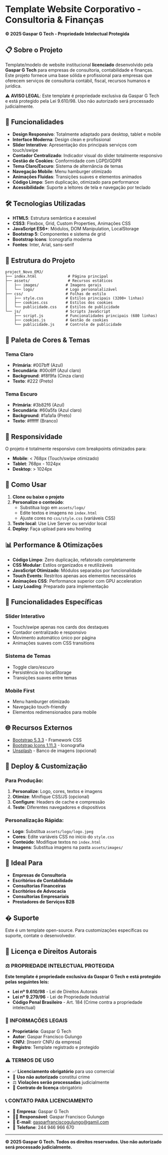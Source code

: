 # Template Website Corporativo - Consultoria & Finanças

**© 2025 Gaspar G Tech - Propriedade Intelectual Protegida**

## 📋 Sobre o Projeto

Template/modelo de website institucional **licenciado** desenvolvido pela **Gaspar G Tech** para empresas de consultoria, contabilidade e finanças. Este projeto fornece uma base sólida e profissional para empresas que oferecem serviços de consultoria contábil, fiscal, recursos humanos e jurídica.

⚠️ **AVISO LEGAL**: Este template é propriedade exclusiva da Gaspar G Tech e está protegido pela Lei 9.610/98. Uso não autorizado será processado judicialmente.

## 🚀 Funcionalidades

- **Design Responsivo**: Totalmente adaptado para desktop, tablet e mobile
- **Interface Moderna**: Design clean e profissional
- **Slider Interativo**: Apresentação dos principais serviços com touch/swipe
- **Contador Centralizado**: Indicador visual do slider totalmente responsivo
- **Gestão de Cookies**: Conformidade com LGPD/GDPR
- **Tema Claro/Escuro**: Sistema de alternância de temas
- **Navegação Mobile**: Menu hamburger otimizado
- **Animações Fluidas**: Transições suaves e elementos animados
- **Código Limpo**: Sem duplicação, otimizado para performance
- **Acessibilidade**: Suporte a leitores de tela e navegação por teclado

## 🛠️ Tecnologias Utilizadas

- **HTML5**: Estrutura semântica e acessível
- **CSS3**: Flexbox, Grid, Custom Properties, Animações CSS
- **JavaScript ES6+**: Módulos, DOM Manipulation, LocalStorage
- **Bootstrap 5**: Componentes e sistema de grid
- **Bootstrap Icons**: Iconografia moderna
- **Fontes**: Inter, Arial, sans-serif

## 📂 Estrutura do Projeto

```
project_Novo_EMJ/
├── index.html              # Página principal
├── assets/                 # Recursos estáticos
│   ├── images/            # Imagens gerais
│   └── logo/              # Logo personalalizável
├── css/                   # Folhas de estilo
│   ├── style.css          # Estilos principais (3200+ linhas)
│   ├── cookies.css        # Estilos dos cookies
│   └── publicidade.css    # Estilos de publicidade
└── js/                    # Scripts JavaScript
    ├── script.js          # Funcionalidades principais (680 linhas)
    ├── cookies.js         # Gestão de cookies
    └── publicidade.js     # Controle de publicidade
```

## 🎨 Paleta de Cores & Temas

### Tema Claro
- **Primária**: #007bff (Azul)
- **Secundária**: #00c6ff (Azul claro)
- **Background**: #f8f9fa (Cinza claro)
- **Texto**: #222 (Preto)

### Tema Escuro
- **Primária**: #3b82f6 (Azul)
- **Secundária**: #60a5fa (Azul claro)
- **Background**: #1a1a1a (Preto)
- **Texto**: #ffffff (Branco)

## 📱 Responsividade

O projeto é totalmente responsivo com breakpoints otimizados para:
- **Mobile**: < 768px (Touch/swipe otimizado)
- **Tablet**: 768px - 1024px
- **Desktop**: > 1024px

## 🔧 Como Usar

1. **Clone ou baixe o projeto**
2. **Personalize o conteúdo**: 
   - Substitua logo em `assets/logo/`
   - Edite textos e imagens no `index.html`
   - Ajuste cores no `css/style.css` (variáveis CSS)
3. **Teste local**: Use Live Server ou servidor local
4. **Deploy**: Faça upload para seu hosting

## 📊 Performance & Otimizações

- **Código Limpo**: Zero duplicação, refatorado completamente
- **CSS Modular**: Estilos organizados e reutilizáveis  
- **JavaScript Otimizado**: Módulos separados por funcionalidade
- **Touch Events**: Restritos apenas aos elementos necessários
- **Animações CSS**: Performance superior com GPU acceleration
- **Lazy Loading**: Preparado para implementação

## 🎯 Funcionalidades Específicas

### Slider Interativo
- Touch/swipe apenas nos cards dos destaques
- Contador centralizado e responsivo
- Movimento automático único por página
- Animações suaves com CSS transitions

### Sistema de Temas
- Toggle claro/escuro
- Persistência no localStorage
- Transições suaves entre temas

### Mobile First
- Menu hamburger otimizado
- Navegação touch-friendly
- Elementos redimensionados para mobile

## 🌐 Recursos Externos

- [Bootstrap 5.3.3](https://getbootstrap.com/) - Framework CSS
- [Bootstrap Icons 1.11.3](https://icons.getbootstrap.com/) - Iconografia
- [Unsplash](https://unsplash.com/) - Banco de imagens (opcional)

## 🚀 Deploy & Customização

### Para Produção:
1. **Personalize**: Logo, cores, textos e imagens
2. **Otimize**: Minifique CSS/JS (opcional)
3. **Configure**: Headers de cache e compressão
4. **Teste**: Diferentes navegadores e dispositivos

### Personalização Rápida:
- **Logo**: Substitua `assets/logo/logo.jpeg`
- **Cores**: Edite variáveis CSS no início do `style.css`
- **Conteúdo**: Modifique textos no `index.html`
- **Imagens**: Substitua imagens na pasta `assets/images/`

## 💼 Ideal Para

- **Empresas de Consultoria**
- **Escritórios de Contabilidade**
- **Consultorias Financeiras**
- **Escritórios de Advocacia**
- **Consultorias Empresariais**
- **Prestadores de Serviços B2B**

## � Suporte

Este é um template open-source. Para customizações específicas ou suporte, contate o desenvolvedor.

## 📄 Licença e Direitos Autorais

### ⚖️ **PROPRIEDADE INTELECTUAL PROTEGIDA**

**Este template é propriedade exclusiva da Gaspar G Tech e está protegido pelas seguintes leis:**

- **Lei nº 9.610/98** - Lei de Direitos Autorais
- **Lei nº 9.279/96** - Lei de Propriedade Industrial  
- **Código Penal Brasileiro** - Art. 184 (Crime contra a propriedade intelectual)

### 🏢 **INFORMAÇÕES LEGAIS**
- **Proprietário**: Gaspar G Tech
- **Autor**: Gaspar Francisco Gulungo
- **CNPJ**: [Inserir CNPJ da empresa]
- **Registro**: Template registrado e protegido

### ⚠️ **TERMOS DE USO**
- ✅ **Licenciamento obrigatório** para uso comercial
- 🚫 **Uso não autorizado** constitui crime
- ⚖️ **Violações serão processadas** judicialmente
- 💼 **Contrato de licença** obrigatório

### 📞 **CONTATO PARA LICENCIAMENTO**
- 🏢 **Empresa**: Gaspar G Tech
- 👨‍💼 **Responsável**: Gaspar Francisco Gulungo  
- 📧 **E-mail**: gasparfranciscogulungo@gamil.com
- 📱 **Telefone**: 244 946 966 670

---

**© 2025 Gaspar G Tech. Todos os direitos reservados. Uso não autorizado será processado judicialmente.**
